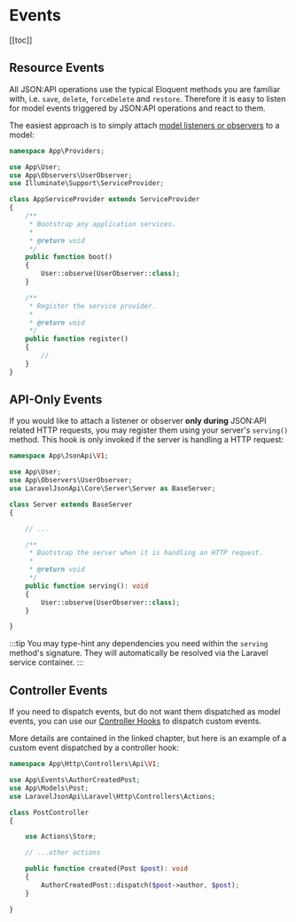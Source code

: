 # Events

[[toc]]

## Resource Events

All JSON:API operations use the typical Eloquent methods you are familiar
with, i.e. `save`, `delete`, `forceDelete` and `restore`. Therefore
it is easy to listen for model events triggered by JSON:API operations and
react to them.

The easiest approach is to simply attach
[model listeners or observers](https://laravel.com/docs/eloquent#events)
to a model:

```php
namespace App\Providers;

use App\User;
use App\Observers\UserObserver;
use Illuminate\Support\ServiceProvider;

class AppServiceProvider extends ServiceProvider
{
    /**
     * Bootstrap any application services.
     *
     * @return void
     */
    public function boot()
    {
        User::observe(UserObserver::class);
    }

    /**
     * Register the service provider.
     *
     * @return void
     */
    public function register()
    {
        //
    }
}
```

## API-Only Events

If you would like to attach a listener or observer **only during** JSON:API
related HTTP requests, you may register them using your server's `serving()`
method. This hook is only invoked if the server is handling a HTTP request:

```php
namespace App\JsonApi\V1;

use App\User;
use App\Observers\UserObserver;
use LaravelJsonApi\Core\Server\Server as BaseServer;

class Server extends BaseServer
{

    // ...

    /**
     * Bootstrap the server when it is handling an HTTP request.
     *
     * @return void
     */
    public function serving(): void
    {
        User::observe(UserObserver::class);
    }

}
```

:::tip
You may type-hint any dependencies you need within the `serving` method's
signature. They will automatically be resolved via the Laravel service container.
:::

## Controller Events

If you need to dispatch events, but do not want them dispatched as model events,
you can use our [Controller Hooks](../routing/controllers.md#controller-hooks)
to dispatch custom events.

More details are contained in the linked chapter, but here is an example
of a custom event dispatched by a controller hook:

```php
namespace App\Http\Controllers\Api\V1;

use App\Events\AuthorCreatedPost;
use App\Models\Post;
use LaravelJsonApi\Laravel\Http\Controllers\Actions;

class PostController
{

    use Actions\Store;

    // ...other actions

    public function created(Post $post): void
    {
        AuthorCreatedPost::dispatch($post->author, $post);
    }

}
```
